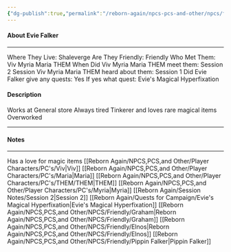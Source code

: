 ```yaml
---
{"dg-publish":true,"permalink":"/reborn-again/npcs-pcs-and-other/npcs/friendly/evie-falker/"}
---
```



#### About Evie Falker
---
Where They Live: Shaleverge
Are They Friendly: Friendly 
Who Met Them: Viv Myria Maria THEM
When Did Viv Myria Maria THEM meet them: Session 2
Session Viv Myria Maria THEM heard about them: Session 1
Did Evie Falker give any quests: Yes
	If yes what quest: Evie's Magical Hyperfixation


#### Description
Works at General store
Always tired 
Tinkerer and loves rare magical items 
Overworked 

---

#### Notes
---
Has a love for magic items
[[Reborn Again/NPCS,PCS,and Other/Player Characters/PC's/Viv\|Viv]]
[[Reborn Again/NPCS,PCS,and Other/Player Characters/PC's/Maria\|Maria]]
[[Reborn Again/NPCS,PCS,and Other/Player Characters/PC's/THEM/THEM\|THEM]]
[[Reborn Again/NPCS,PCS,and Other/Player Characters/PC's/Myria\|Myria]]
[[Reborn Again/Session Notes/Session 2\|Session 2]]
[[Reborn Again/Quests for Campaign/Evie's Magical Hyperfixation\|Evie's Magical Hyperfixation]]
[[Reborn Again/NPCS,PCS,and Other/NPCS/Friendly/Graham\|Reborn Again/NPCS,PCS,and Other/NPCS/Friendly/Graham]]
[[Reborn Again/NPCS,PCS,and Other/NPCS/Friendly/Elnos\|Reborn Again/NPCS,PCS,and Other/NPCS/Friendly/Elnos]]
[[Reborn Again/NPCS,PCS,and Other/NPCS/Friendly/Pippin Falker\|Pippin Falker]]

